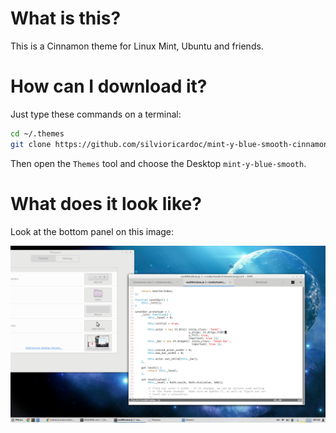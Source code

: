 What is this?
=============
This is a Cinnamon theme for Linux Mint, Ubuntu and friends.


How can I download it?
======================
Just type these commands on a terminal:

```bash
cd ~/.themes
git clone https://github.com/silvioricardoc/mint-y-blue-smooth-cinnamon-theme
```

Then open the `Themes` tool and choose the Desktop `mint-y-blue-smooth`.


What does it look like?
=======================
Look at the bottom panel on this image:

![](https://raw.githubusercontent.com/silvioricardoc/mint-y-blue-smooth-cinnamon-theme/master/cinnamon/screenshot.png)
